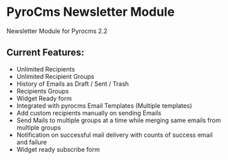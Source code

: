 PyroCms Newsletter Module
=========================

Newsletter Module for Pyrocms 2.2

## Current Features:

- Unlimited Recipients
- Unlimited Recipient Groups
- History of Emails as Draft / Sent / Trash
- Recipients Groups
- Widget Ready form
- Integrated with pyrocms Email Templates (Multiple templates)
- Add custom recipients manually on sending Emails
- Send Mails to multiple groups at a time while merging same emails from multiple groups
- Notification on successful mail delivery with counts of success email and failure
- Widget ready subscribe form

	
